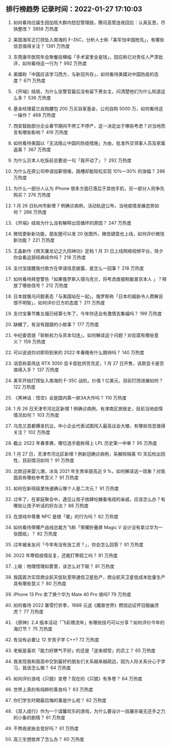 
## 排行榜趋势 记录时间：2022-01-27 17:10:03
  
  1. 如何看待应届生因加班大群内怒怼管理层，腾讯高管连夜回应：认真反思，尽快整改？ 3858 万热度
    
  2. 美国海军正打捞坠入南海的 F-35C，分析人士称「美军怕中国抢先」，有哪些信息值得关注？ 1391 万热度
    
  3. 东莞康华医院年会聚餐挂横幅「手术室里全是钱」，回应称已对责任人严肃批评，如何看待这一行为？ 992 万热度
    
  4. 美媒称「中国应该学习西方，与新冠共存」，如何看待美媒对中国防疫的态度？ 671 万热度
    
  5. 《开端》结局，为什么张警官最后没有留下男女主，问清楚他们为什么知道这么多？ 536 万热度
    
  6. 基金经理葛兰自掏腰包 200 万买自家基金，公司自购 5000 万，如何看待这一操作？ 468 万热度
    
  7. 西安鼓励部分企业春节期间不停工不停产，这一决定出于哪些考虑？对当地而言有哪些影响？ 419 万热度
    
  8. 如何看待美国以「无法阻止中国的防疫措施」为由，批准外交领事人员及家属返美？ 367 万热度
    
  9. 为什么日本人吃饭前总要说一句「我开动了」？ 292 万热度
    
  10. 为什么在原公司申请加薪很难，跳槽却能轻松实现 10%—30% 的涨幅？ 286 万热度
    
  11. 为什么一部分人认为 iPhone 很多方面已落后于其他手机，另一部分人则争先购买？ 276 万热度
    
  12. 1 月 26 日杭州市新增 7 例确诊病例，活动轨迹公布，当地疫情发展态势如何？ 266 万热度
    
  13. 《开端》结局为什么没有解释出现循环的原因？ 247 万热度
    
  14. 微信更新新功能，朋友圈可以发 20 张图外，微信键盘也上线，如何评价微信新功能？ 221 万热度
    
  15. 王晶新作《倚天屠龙记之九阳神功》定档 1 月 31 日上线网络视频平台，除夕你会看这部经典续作吗？ 218 万热度
    
  16. 支付宝提醒我付款方在申请信息披露，是怎么一回事？ 218 万热度
    
  17. 如何看待拜登警告「如果俄罗斯入侵乌克兰，将考虑直接制裁普京本人 」？释放了哪些信号？ 212 万热度
    
  18. 日本就俄乌问题表态「与美国站在一起」，俄罗斯称「日本的威胁令人费解且很不明智」，如何评价日方的态度？ 211 万热度
    
  19. 支付宝春节集五福已经第七年了，今年你还会有激情去集福吗？ 199 万热度
    
  20. 缺糖了，有没有甜甜的小故事？ 177 万热度
    
  21. 中纪委首提「斩断权力与资本勾连」，如何解读这个问题？对反腐有哪些意义？ 159 万热度
    
  22. 可以说说你对即将到来的 2022 年春晚有什么期待吗？ 140 万热度
    
  23. 消息称英伟达 RTX 3050 显卡首批供货充足，1 月 27 日开售，该款显卡是否值得入手？ 137 万热度
    
  24. 美军开始打捞坠入南海的 F-35C 战机，价值 1 亿美元，目前打捞进展如何？ 122 万热度
    
  25. 《黑神话：悟空》会是国内第一款3A大作吗？ 110 万热度
    
  26. 1 月 26 日天津市河北区新增 1 例确诊病例，有津南区旅居史，目前当地疫情情况如何？ 103 万热度
    
  27. 乌克兰首都爆发抗议，中小企业代表试图闯入最高议会大楼，有哪些信息值得关注？ 102 万热度
    
  28. 截止 2022 年春季赛，哪位选手能称得上 LPL 历史第一中单？ 95 万热度
    
  29. 1 月 27 日，天津市河北区新增 1 例新冠确诊病例，系解除隔离 10 天后检出阳性，目前情况如何？ 91 万热度
    
  30. 北欧迎来婴儿潮，冰岛 2021 年生育率提高近 9 %，如何解读这一现象？对我国具有哪些参考意义？ 91 万热度
    
  31. 如何在新班级里快速确认哪个人是二次元？ 91 万热度
    
  32. 过年了，在家庭聚会中，遇见让孩子放肆吃糖看电视的亲戚，应该怎么办？有哪些让孩子听话的好办法？ 88 万热度
    
  33. 在游戏中尊重 NPC 是很「傻」的行为吗？ 82 万热度
    
  34. 如何看待荣耀产品线总裁方飞称「荣耀折叠屏 Magic V 设计没有拿过华为一张图纸」？ 82 万热度
    
  35. 过年被亲友问「今年有没有涨工资？」，你会怎么回答？ 81 万热度
    
  36. 2022 年寒假疫情反复，还能打寒假工吗？ 81 万热度
    
  37. 上联：物理悟理如雾里，该怎么对下联？ 81 万热度
    
  38. 我国首次实现商业航天低轨宽带通信卫星批产，商业航天卫星低成本批量生产具有哪些意义？ 80 万热度
    
  39. iPhone 13 Pro 卖了换个华为 Mate 40 Pro 值吗? 79 万热度
    
  40. 如何看待 2022 暴雪打折季，1688 元送《魔兽世界》燃烧远征怀旧服幽灵虎？ 77 万热度
    
  41. 《原神》2.4 版本活动「飞彩镌流年」有哪些技巧可以分享？如何评价今年的海灯节？ 75 万热度
    
  42. 有没有必要让 12 岁孩子学 C++? 72 万热度
    
  43. 老板是喜欢「能力好脾气不好」的还是「逆来顺受」的员工？ 65 万热度
    
  44. 我发现我和我高中交到最好的朋友们关系越来越疏远，因为人际关系分心于学习，我该怎么做？ 64 万热度
    
  45. 如何评价游戏《只狼》变卷？现在的《只狼》有多卷？ 64 万热度
    
  46. 世界上真的有纯粹的善良吗？ 63 万热度
    
  47. 你们学生时期最后悔的事是什么呢？ 62 万热度
    
  48. 《双人成行》作为一个温馨欢乐的游戏，为什么要设计一段屠杀毫无还手之力的小象的剧情？ 61 万热度
    
  49. 不熬夜皮肤会变好吗？ 61 万热度
    
  50. 高三生想放弃了怎么办？ 60 万热度
    